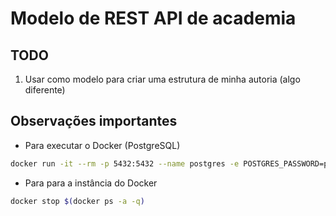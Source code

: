 # Modelo de REST API de academia

## TODO

1. Usar como modelo para criar uma estrutura de minha autoria (algo diferente)

## Observações importantes

- Para executar o Docker (PostgreSQL)

```sh
docker run -it --rm -p 5432:5432 --name postgres -e POSTGRES_PASSWORD=postgres -d postgres:15.2-alpine3.17
```

- Para para a instância do Docker

```sh
docker stop $(docker ps -a -q)
```
